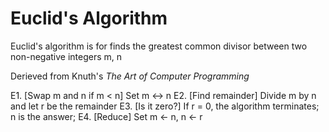 # Euclid's Algorithm

Euclid's algorithm is for finds the greatest common divisor between two non-negative integers m, n

Derieved from Knuth's *The Art of Computer Programming*

E1. [Swap m and n if m < n] Set m <-> n
E2. [Find remainder] Divide m by n and let r be the remainder 
E3. [Is it zero?] If r = 0, the algorithm terminates; n is the answer;
E4. [Reduce] Set  m <- n, n <- r

